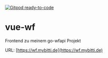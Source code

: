 [![Gitpod ready-to-code](https://img.shields.io/badge/Gitpod-ready--to--code-blue?logo=gitpod)](https://gitpod.io/#https://github.com/tenno-dev/vue-wf)

# vue-wf
Frontend zu  meinem go-wfapi Projekt

URL: [https://wf.mybitti.de](https://wf.mybitti.de)
